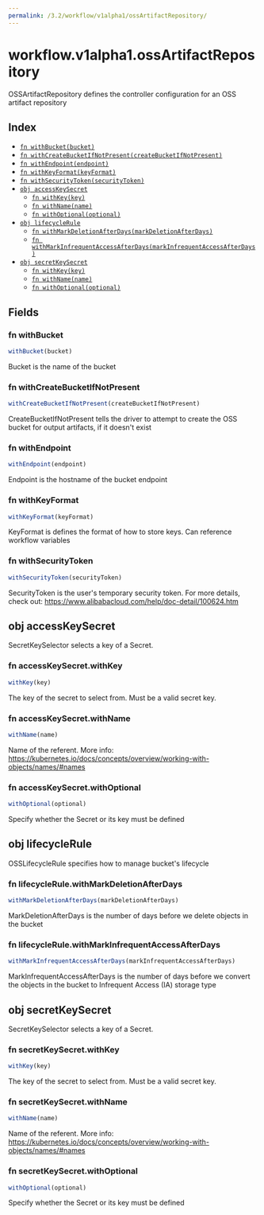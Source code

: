 ```yaml
---
permalink: /3.2/workflow/v1alpha1/ossArtifactRepository/
---
```


# workflow.v1alpha1.ossArtifactRepository

OSSArtifactRepository defines the controller configuration for an OSS artifact repository

## Index

* [`fn withBucket(bucket)`](#fn-withbucket)
* [`fn withCreateBucketIfNotPresent(createBucketIfNotPresent)`](#fn-withcreatebucketifnotpresent)
* [`fn withEndpoint(endpoint)`](#fn-withendpoint)
* [`fn withKeyFormat(keyFormat)`](#fn-withkeyformat)
* [`fn withSecurityToken(securityToken)`](#fn-withsecuritytoken)
* [`obj accessKeySecret`](#obj-accesskeysecret)
  * [`fn withKey(key)`](#fn-accesskeysecretwithkey)
  * [`fn withName(name)`](#fn-accesskeysecretwithname)
  * [`fn withOptional(optional)`](#fn-accesskeysecretwithoptional)
* [`obj lifecycleRule`](#obj-lifecyclerule)
  * [`fn withMarkDeletionAfterDays(markDeletionAfterDays)`](#fn-lifecyclerulewithmarkdeletionafterdays)
  * [`fn withMarkInfrequentAccessAfterDays(markInfrequentAccessAfterDays)`](#fn-lifecyclerulewithmarkinfrequentaccessafterdays)
* [`obj secretKeySecret`](#obj-secretkeysecret)
  * [`fn withKey(key)`](#fn-secretkeysecretwithkey)
  * [`fn withName(name)`](#fn-secretkeysecretwithname)
  * [`fn withOptional(optional)`](#fn-secretkeysecretwithoptional)

## Fields

### fn withBucket

```ts
withBucket(bucket)
```

Bucket is the name of the bucket

### fn withCreateBucketIfNotPresent

```ts
withCreateBucketIfNotPresent(createBucketIfNotPresent)
```

CreateBucketIfNotPresent tells the driver to attempt to create the OSS bucket for output artifacts, if it doesn't exist

### fn withEndpoint

```ts
withEndpoint(endpoint)
```

Endpoint is the hostname of the bucket endpoint

### fn withKeyFormat

```ts
withKeyFormat(keyFormat)
```

KeyFormat is defines the format of how to store keys. Can reference workflow variables

### fn withSecurityToken

```ts
withSecurityToken(securityToken)
```

SecurityToken is the user's temporary security token. For more details, check out: https://www.alibabacloud.com/help/doc-detail/100624.htm

## obj accessKeySecret

SecretKeySelector selects a key of a Secret.

### fn accessKeySecret.withKey

```ts
withKey(key)
```

The key of the secret to select from.  Must be a valid secret key.

### fn accessKeySecret.withName

```ts
withName(name)
```

Name of the referent. More info: https://kubernetes.io/docs/concepts/overview/working-with-objects/names/#names

### fn accessKeySecret.withOptional

```ts
withOptional(optional)
```

Specify whether the Secret or its key must be defined

## obj lifecycleRule

OSSLifecycleRule specifies how to manage bucket's lifecycle

### fn lifecycleRule.withMarkDeletionAfterDays

```ts
withMarkDeletionAfterDays(markDeletionAfterDays)
```

MarkDeletionAfterDays is the number of days before we delete objects in the bucket

### fn lifecycleRule.withMarkInfrequentAccessAfterDays

```ts
withMarkInfrequentAccessAfterDays(markInfrequentAccessAfterDays)
```

MarkInfrequentAccessAfterDays is the number of days before we convert the objects in the bucket to Infrequent Access (IA) storage type

## obj secretKeySecret

SecretKeySelector selects a key of a Secret.

### fn secretKeySecret.withKey

```ts
withKey(key)
```

The key of the secret to select from.  Must be a valid secret key.

### fn secretKeySecret.withName

```ts
withName(name)
```

Name of the referent. More info: https://kubernetes.io/docs/concepts/overview/working-with-objects/names/#names

### fn secretKeySecret.withOptional

```ts
withOptional(optional)
```

Specify whether the Secret or its key must be defined